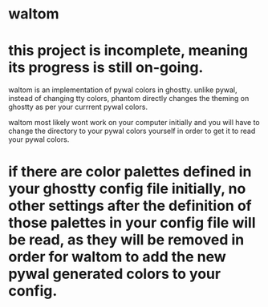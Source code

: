 # waltom 

# this project is incomplete, meaning its progress is still on-going.

waltom is an implementation of pywal colors in ghostty. unlike pywal, instead of changing tty colors, phantom directly changes the theming on ghostty as per your currrent pywal colors.

waltom most likely wont work on your computer initially and you will have to change the directory to your pywal colors yourself in order to get it to read your pywal colors.

# if there are color palettes defined in your ghostty config file initially, no other settings after the definition of those palettes in your config file will be read, as they will be removed in order for waltom to add the new pywal generated colors to your config.
